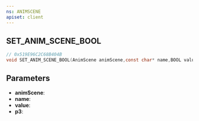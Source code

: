 ```yaml
---
ns: ANIMSCENE
apiset: client
---
```

## SET_ANIM_SCENE_BOOL

```c
// 0x519E96C2C68B404B
void SET_ANIM_SCENE_BOOL(AnimScene animScene,const char* name,BOOL value,BOOL p3);
```


## Parameters
* **animScene**:
* **name**:
* **value**:
* **p3**:



